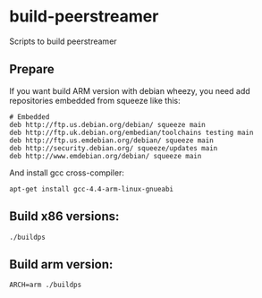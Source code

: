 build-peerstreamer
==================

Scripts to build peerstreamer


## Prepare
If you want build ARM version with debian wheezy, you need add repositories embedded from squeeze like this:

	# Embedded
	deb http://ftp.us.debian.org/debian/ squeeze main
	deb http://ftp.uk.debian.org/embedian/toolchains testing main
	deb http://ftp.us.emdebian.org/debian/ squeeze main
	deb http://security.debian.org/ squeeze/updates main
	deb http://www.emdebian.org/debian/ squeeze main

And install gcc cross-compiler:

	apt-get install gcc-4.4-arm-linux-gnueabi


## Build x86 versions:

	./buildps

## Build arm version:

	ARCH=arm ./buildps




